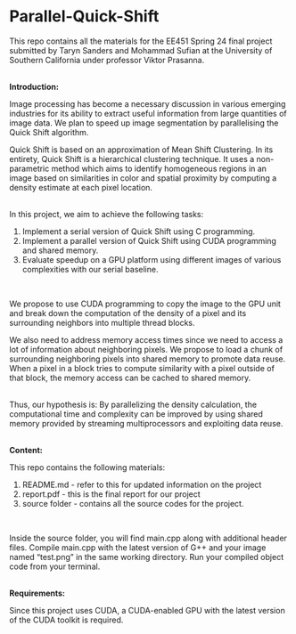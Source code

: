 # Parallel-Quick-Shift

This repo contains all the materials for the EE451 Spring 24 final project submitted by Taryn Sanders and Mohammad Sufian at the University of Southern California under professor Viktor Prasanna.<br><br>

<b>Introduction:</b><br>

Image processing has become a necessary discussion in various emerging industries for its ability to extract useful information from large quantities of image data. We plan to speed up image segmentation by parallelising the Quick Shift algorithm.<br>

Quick Shift is based on an approximation of Mean Shift Clustering. In its entirety, Quick Shift is a hierarchical clustering technique. It uses a non-parametric method which aims to identify homogeneous regions in an image based on similarities in color and spatial proximity by computing a density estimate at each pixel location.<br><br>

In this project, we aim to achieve the following tasks:

<ol>
<li>Implement a serial version of Quick Shift using C programming.</li>
<li>Implement a parallel version of Quick Shift using CUDA programming and shared memory.</li>
<li>Evaluate speedup on a GPU platform using different images of various complexities with our serial baseline.</li>
</ol><br>

We propose to use CUDA programming to copy the image to the GPU unit and break down the computation of the density of a pixel and its surrounding neighbors into multiple thread blocks.<br>

We also need to address memory access times since we need to access a lot of information about neighboring pixels. We propose to load a chunk of surrounding neighboring pixels into shared memory to promote data reuse. When a pixel in a block tries to compute similarity with a pixel outside of that block, the memory access can be cached to shared memory.<br><br>

Thus, our hypothesis is: By parallelizing the density calculation, the computational time and complexity  can be improved  by using shared memory provided by streaming multiprocessors and exploiting data reuse.<br><br>

<b>Content:</b><br>

This repo contains the following materials:<br>

<ol>
<li>README.md - refer to this for updated information on the project</li>

<li>report.pdf - this is the final report for our project</li>
<li>source folder - contains all the source codes for the project.</li>
</ol><br>

Inside the source folder, you will find main.cpp along with additional header files. Compile main.cpp with the latest version of G++ and your image named “test.png” in the same working directory. Run your compiled object code from your terminal.<br><br>

<b>Requirements:</b><br>

Since this project uses CUDA, a CUDA-enabled GPU with the latest version of the CUDA toolkit is required.
